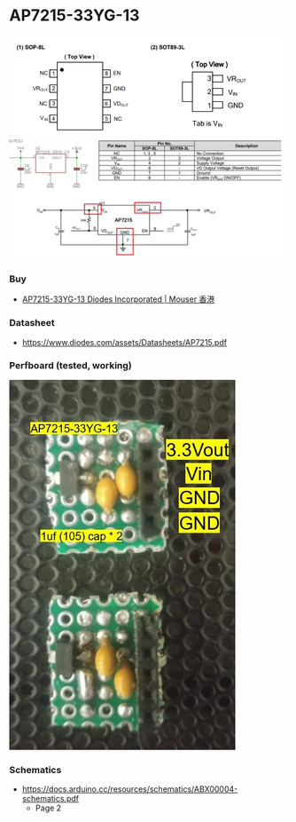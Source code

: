 AP7215-33YG-13
==============
![](./images/pins.jpg)
![](./images/circuit.jpg)

### Buy
- [AP7215-33YG-13 Diodes Incorporated | Mouser 香港](https://www.mouser.hk/ProductDetail/Diodes-Incorporated/AP7215-33YG-13?qs=oUsD4qhOtFwdufyWhhLL3g%3D%3D&srsltid=AfmBOopSiTKN_IxIX6ahrBEiM-zUoVGm2_Xw9ISGcZJvHZvWGE_x5i1r)

### Datasheet
- https://www.diodes.com/assets/Datasheets/AP7215.pdf

### Perfboard (tested, working)
![](./images/perfboard-with-notes.jpeg)

### Schematics
- https://docs.arduino.cc/resources/schematics/ABX00004-schematics.pdf
  - Page 2
